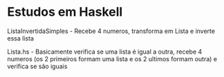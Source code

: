 # Estudos em Haskell
ListaInvertidaSimples - Recebe 4 numeros, transforma em Lista e inverte essa lista

Lista.hs - Basicamente verifica se uma lista é igual a outra, recebe 4 numeros (os 2 primeiros formam uma lista e os 2 ultimos formam outra) e verifica se são iguais
